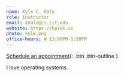 ```yaml
---
name: Kyle C. Hale
role: Instructor
email: khale@cs.iit.edu
website: https://halek.co
photo: kyle.png
office-hours: W 12:00PM-1:50PM
---
```


[Schedule an appointment](#mailto:khale@cs.iit.edu){: .btn .btn-outline }

I love operating systems.
